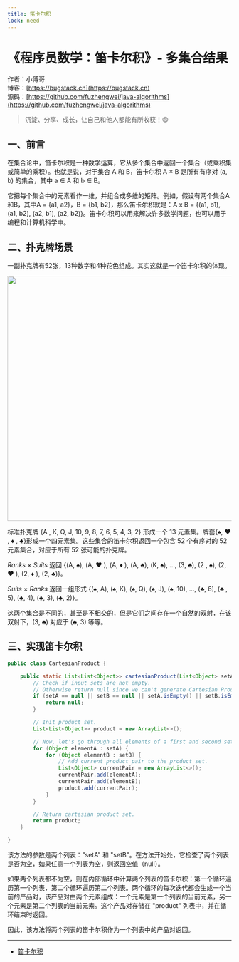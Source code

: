 ```yaml
---
title: 笛卡尔积
lock: need
---
```


# 《程序员数学：笛卡尔积》- 多集合结果

作者：小傅哥
<br/>博客：[https://bugstack.cn](https://bugstack.cn)
<br/>源码：[https://github.com/fuzhengwei/java-algorithms](https://github.com/fuzhengwei/java-algorithms)

> 沉淀、分享、成长，让自己和他人都能有所收获！😄

## 一、前言

在集合论中，笛卡尔积是一种数学运算，它从多个集合中返回一个集合（或乘积集或简单的乘积）。也就是说，对于集合 A 和 B，笛卡尔积 A × B 是所有有序对 (a, b) 的集合，其中 a ∈ A 和 b ∈ B。

它把每个集合中的元素看作一维，并组合成多维的矩阵。例如，假设有两个集合A和B，其中A = {a1, a2}，B = {b1, b2}，那么笛卡尔积就是：A x B = {(a1, b1), (a1, b2), (a2, b1), (a2, b2)}。笛卡尔积可以用来解决许多数学问题，也可以用于编程和计算机科学中。

## 二、扑克牌场景

一副扑克牌有52张，13种数字和4种花色组成。其实这就是一个笛卡尔积的体现。

<div align="center">
    <img src="https://bugstack.cn/images/article/algorithm/logic/cartesian-product-01.png?raw=true" width="550px">
</div>

标准扑克牌 {A , K, Q, J, 10, 9, 8, 7, 6, 5, 4, 3, 2} 形成一个 13 元素集。牌套{♠, ♥ , ♦ , ♣}形成一个四元素集。这些集合的笛卡尔积返回一个包含 52 个有序对的 52 元素集合，对应于所有 52 张可能的扑克牌。

*Ranks* × *Suits* 返回 {(A, ♠), (A, ♥ ), (A, ♦ ), (A, ♣), (K, ♠), …, (3, ♣), (2 , ♠), (2, ♥ ), (2, ♦ ), (2, ♣)}。

*Suits* × *Ranks* 返回一组形式 {(♠, A), (♠, K), (♠, Q), (♠, J), (♠, 10), …, (♣, 6), (♣ , 5), (♣, 4), (♣, 3), (♣, 2)}。

这两个集合是不同的，甚至是不相交的，但是它们之间存在一个自然的双射，在该双射下，(3, ♣) 对应于 (♣, 3) 等等。

## 三、实现笛卡尔积

```java
public class CartesianProduct {

    public static List<List<Object>> cartesianProduct(List<Object> setA, List<Object> setB) {
        // Check if input sets are not empty.
        // Otherwise return null since we can't generate Cartesian Product out of them.
        if (setA == null || setB == null || setA.isEmpty() || setB.isEmpty()) {
            return null;
        }

        // Init product set.
        List<List<Object>> product = new ArrayList<>();

        // Now, let's go through all elements of a first and second set and form all possible pairs.
        for (Object elementA : setA) {
            for (Object elementB : setB) {
                // Add current product pair to the product set.
                List<Object> currentPair = new ArrayList<>();
                currentPair.add(elementA);
                currentPair.add(elementB);
                product.add(currentPair);
            }
        }

        // Return cartesian product set.
        return product;
    }

}
```

该方法的参数是两个列表："setA" 和 "setB"。在方法开始处，它检查了两个列表是否为空，如果任意一个列表为空，则返回空值（null）。

如果两个列表都不为空，则在内部循环中计算两个列表的笛卡尔积：第一个循环遍历第一个列表，第二个循环遍历第二个列表。两个循环的每次迭代都会生成一个当前的产品对，该产品对由两个元素组成：一个元素是第一个列表的当前元素，另一个元素是第二个列表的当前元素。这个产品对存储在 "product" 列表中，并在循环结束时返回。

因此，该方法将两个列表的笛卡尔积作为一个列表中的产品对返回。

---

- [笛卡尔积](https://en.wikipedia.org/wiki/Cartesian_product)